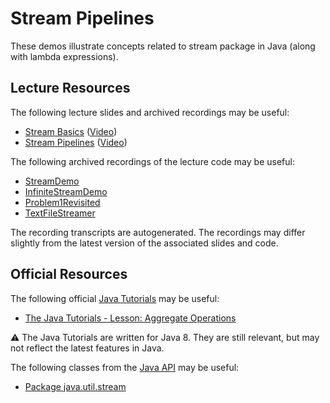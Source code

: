 Stream Pipelines
=================================================

These demos illustrate concepts related to stream package in Java (along with lambda expressions).

## Lecture Resources ##

The following lecture slides and archived recordings may be useful:

  - [Stream Basics](https://docs.google.com/presentation/d/e/2PACX-1vROPJVkIL1GcCOxSN0isk8MHagk4HKj7Z5RfSzV2XIMtGMEwFZ72XkhLyQ9uem4j9cTJCBV-5kooKM-/pub?start=false&loop=false&delayms=3000) ([Video](https://drive.google.com/file/d/10MCP3wTHYPQ5LGL6rP3sH7kYiF3OAIhh/view?usp=sharing))
  - [Stream Pipelines](https://docs.google.com/presentation/d/e/2PACX-1vQojJQ1Vztc6-Swq-RXKImWhk5iS6IkkSf0c4mslFPDtdTXdR-aimHG_xE9Y2Jca0lPSdOO7LYVpGiC/pub?start=false&loop=false&delayms=3000) ([Video](https://drive.google.com/file/d/1vWdlCE8eOt3HzVGa04zO1jJiWP1mJJ3z/view?usp=sharing))
  
The following archived recordings of the lecture code may be useful:

  - [StreamDemo](https://drive.google.com/file/d/18RKTIjJmH1ovGVIwbVzfCIiDBq1BhmbP/view?usp=sharing)
  - [InfiniteStreamDemo](https://drive.google.com/file/d/1AbBKj-JiQYLNACw3GXGPkHlInBmVzg3X/view?usp=sharing)
  - [Problem1Revisited](https://drive.google.com/file/d/1gTjlMdvnCHs_E3yEL_DNsvkswG0zSg96/view?usp=sharing)
  - [TextFileStreamer](https://drive.google.com/file/d/1H-FYMCrXlyx5xZ-M-wAIx5xtj9aieN8U/view?usp=sharing)

The recording transcripts are autogenerated. The recordings may differ slightly from the latest version of the associated slides and code.

## Official Resources ##

The following official [Java Tutorials](http://docs.oracle.com/javase/tutorial/index.html) may be useful:

  - [The Java Tutorials - Lesson: Aggregate Operations](https://docs.oracle.com/javase/tutorial/collections/streams/index.html)

:warning: The Java Tutorials are written for Java 8. They are still relevant, but may not reflect the latest features in Java.

The following classes from the [Java API](https://www.cs.usfca.edu/~cs272/javadoc/api/) may be useful:

  - [Package java.util.stream](https://www.cs.usfca.edu/~cs272/javadoc/api/java.base/java/util/stream/package-summary.html)
